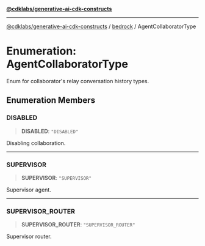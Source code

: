 [**@cdklabs/generative-ai-cdk-constructs**](../../../../README.md)

***

[@cdklabs/generative-ai-cdk-constructs](../../../../README.md) / [bedrock](../README.md) / AgentCollaboratorType

# Enumeration: AgentCollaboratorType

Enum for collaborator's relay conversation history types.

## Enumeration Members

### DISABLED

> **DISABLED**: `"DISABLED"`

Disabling collaboration.

***

### SUPERVISOR

> **SUPERVISOR**: `"SUPERVISOR"`

Supervisor agent.

***

### SUPERVISOR\_ROUTER

> **SUPERVISOR\_ROUTER**: `"SUPERVISOR_ROUTER"`

Supervisor router.
